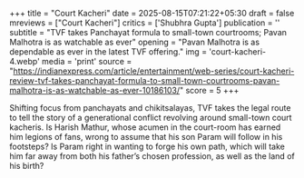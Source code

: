 +++
title = "Court Kacheri"
date = 2025-08-15T07:21:22+05:30
draft = false
mreviews = ["Court Kacheri"]
critics = ['Shubhra Gupta']
publication = ''
subtitle = "TVF takes Panchayat formula to small-town courtrooms; Pavan Malhotra is as watchable as ever"
opening = "Pavan Malhotra is as dependable as ever in the latest TVF offering."
img = 'court-kacheri-4.webp'
media = 'print'
source = "https://indianexpress.com/article/entertainment/web-series/court-kacheri-review-tvf-takes-panchayat-formula-to-small-town-courtrooms-pavan-malhotra-is-as-watchable-as-ever-10186103/"
score = 5
+++

Shifting focus from panchayats and chikitsalayas, TVF takes the legal route to tell the story of a generational conflict revolving around small-town court kacheris. Is Harish Mathur, whose acumen in the court-room has earned him legions of fans, wrong to assume that his son Param will follow in his footsteps? Is Param right in wanting to forge his own path, which will take him far away from both his father’s chosen profession, as well as the land of his birth?
